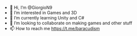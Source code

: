 - 👋 Hi, I’m @GiorgioN9
- 👀 I’m interested in Games and 3D
- 🌱 I’m currently learning Unity and C#
- 💞️ I’m looking to collaborate on making games and other stuff 
- 📫 How to reach me https://t.me/baracudism
<!---
GiorgioN9/GiorgioN9 is a ✨ special ✨ repository because its `README.md` (this file) appears on your GitHub profile.
You can click the Preview link to take a look at your changes.
--->
